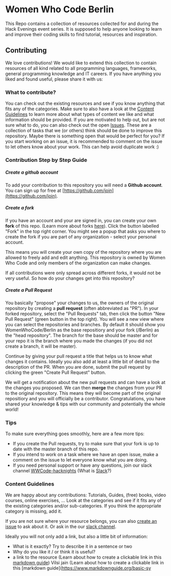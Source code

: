 # Women Who Code Berlin

This Repo contains a collection of resources collected for and during the Hack Evenings event series.
It is supposed to help anyone looking to learn and improve their coding skills to find tutorial, resources and inspiration.

## Contributing

We love contributions! 
We would like to extend this collection to contain resources of all kind related to all programming languages, frameworks, general programming knowledge and IT careers.
If you have anything you liked and found useful, please share it with us:

### What to contribute?

You can check out the existing resources and see if you know anything that fits any of the categories.
Make sure to also have a look at the [Content Guidelines](#content-guidelines) to learn more about what types of content we like and what information should be provided.
If you are motivated to help out, but are not sure what to do, you can also check out the open [Issues](https://github.com/WomenWhoCode/Berlin/issues). 
These are a collection of tasks that we (or others) think should be done to improve this repository. Maybe there is something open that would be perfect for you?
If you start working on an issue, it is recommended to comment on the issue to let others know about your work. 
This can help avoid duplicate work :)

### Contribution Step by Step Guide

##### Create a github account
To add your contribution to this repository you will need a **Github account**. 
You can sign up for free at [https://github.com/join](https://github.com/join).

##### Create a fork
If you have an account and your are signed in, you can create your own **fork** of this repo. (Learn more about forks [here](https://guides.github.com/activities/forking/)).
Click the button labelled "Fork" in the top right corner.
You might see a popup that asks you where to create the fork if you are part of any organization - select your personal account.

This means you will create your own copy of the repository where you are allowed to freely add and edit anything.
This repository is owned by Women Who Code and only members of the organization can make changes.

If all contributions were only spread across different forks, it would not be very useful.
So how do your changes get into this repository?

##### Create a Pull Request

You basically "propose" your changes to us, the owners of the original repository by creating a **pull request** (often abbreviated as "PR").
In your forked repository, select the "Pull Requests" tab, then click the button "New Pull Request" (green button in the top right).
You will see a new view where you can select the repositories and branches. 
By default it should show you WomenWhoCode/Berlin as the base repositiory and your fork (<YourUsername>/Berlin) as the "head repository".
The branch for the base should be master and for your repo it is the branch where you made the changes (if you did not create a branch, it will be master).

Continue by giving your pull request a title that helps us to know what changes it contains.
Ideally you also add at least a little bit of detail to the description of the PR.
When you are done, submit the pull request by clicking the green "Create Pull Request" button.

We will get a notification about the new pull requests and can have a look at the changes you proposed.
We can then **merge** the changes from your PR to the original repository. 
This means they will become part of the original repositiory and you will officially be a contributor.
Congratulations, you have shared your knowledge & tips with our community and potentially the whole world!

### Tips

To make sure everything goes smoothly, here are a few more tips:
- If you create the Pull requests, try to make sure that your fork is up to date with the master branch of this repo. 
- If you intend to work on a task where we have an open issue, make a comment on the issue to let everyone know what you are doing.
- If you need personal support or have any questions, join our slack channel [WWCode-hacknights](http://bit.ly/WWCHackEveningsSlack) (What is [Slack](https://slack.com/resources/slack-101/what-is-slack)?)

### Content Guidelines

We are happy about any contributions: Tutorials, Guides, (free) books, video courses, online exercises, ...
Look at the categories and see if it fits any of the existing categories and/or sub-categories. 
If you think the appropriate category is missing, add it.

If you are not sure where your resource belongs, you can also [create an issue](https://github.com/WomenWhoCode/Berlin/issues/new) to ask about it. Or ask in the our [slack channel](http://bit.ly/WWCHackEveningsSlack).

Ideally you will not only add a link, but also a little bit of information:
- What is it exactly? Try to describe it in a sentence or two
- Why do you like it / or think it is useful?
- a link to the resource (Learn about how to create a clickable link in this [markdown guide](https://www.markdownguide.org/basic-syntax#links))
Vilsi jain  (Learn about how to create a clickable link in this [markdown guide](https://www.markdownguide.org/basic-sy
